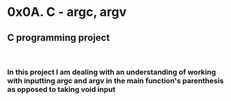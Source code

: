 # 0x0A. C - argc, argv

## C programming project
<br>
<h3> In this project I am dealing with an understanding of working with inputting argc and argv in the main function's parenthesis as opposed to taking void input </h3>

